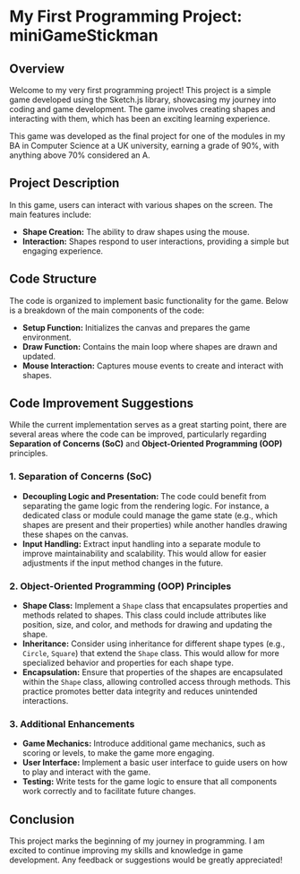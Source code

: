 # My First Programming Project: miniGameStickman

## Overview

Welcome to my very first programming project! This project is a simple game developed using the Sketch.js library, showcasing my journey into coding and game development. 
The game involves creating shapes and interacting with them, which has been an exciting learning experience. 

This game was developed as the final project for one of the modules in my BA in Computer Science at a UK university, earning a grade of 90%, with anything above 70% considered an A.

## Project Description

In this game, users can interact with various shapes on the screen. The main features include:

- **Shape Creation:** The ability to draw shapes using the mouse.
- **Interaction:** Shapes respond to user interactions, providing a simple but engaging experience.

## Code Structure

The code is organized to implement basic functionality for the game. Below is a breakdown of the main components of the code:

- **Setup Function:** Initializes the canvas and prepares the game environment.
- **Draw Function:** Contains the main loop where shapes are drawn and updated.
- **Mouse Interaction:** Captures mouse events to create and interact with shapes.

## Code Improvement Suggestions

While the current implementation serves as a great starting point, there are several areas where the code can be improved, particularly regarding **Separation of Concerns (SoC)** and **Object-Oriented Programming (OOP)** principles.

### 1. Separation of Concerns (SoC)

- **Decoupling Logic and Presentation:** The code could benefit from separating the game logic from the rendering logic. For instance, a dedicated class or module could manage the game state (e.g., which shapes are present and their properties) while another handles drawing these shapes on the canvas.
- **Input Handling:** Extract input handling into a separate module to improve maintainability and scalability. This would allow for easier adjustments if the input method changes in the future.

### 2. Object-Oriented Programming (OOP) Principles

- **Shape Class:** Implement a `Shape` class that encapsulates properties and methods related to shapes. This class could include attributes like position, size, and color, and methods for drawing and updating the shape.
- **Inheritance:** Consider using inheritance for different shape types (e.g., `Circle`, `Square`) that extend the `Shape` class. This would allow for more specialized behavior and properties for each shape type.
- **Encapsulation:** Ensure that properties of the shapes are encapsulated within the `Shape` class, allowing controlled access through methods. This practice promotes better data integrity and reduces unintended interactions.

### 3. Additional Enhancements

- **Game Mechanics:** Introduce additional game mechanics, such as scoring or levels, to make the game more engaging.
- **User Interface:** Implement a basic user interface to guide users on how to play and interact with the game.
- **Testing:** Write tests for the game logic to ensure that all components work correctly and to facilitate future changes.

## Conclusion

This project marks the beginning of my journey in programming. I am excited to continue improving my skills and knowledge in game development. Any feedback or suggestions would be greatly appreciated!



